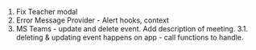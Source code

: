 1. Fix Teacher modal 
2. Error Message Provider - Alert hooks, context
3. MS Teams - update and delete event. Add description of meeting. 
3.1. deleting & updating event happens on app - call functions to handle. 
